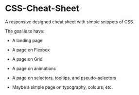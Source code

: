 # CSS-Cheat-Sheet
A responsive designed cheat sheet with simple snippets of CSS.

The goal is to have:
 - A landing page

 - A page on Flexbox
 - A page on Grid
 - A page on animations
 - A page on selectors, tooltips, and pseudo-selectors
 - Maybe a simple page on typography, colours, etc. 
